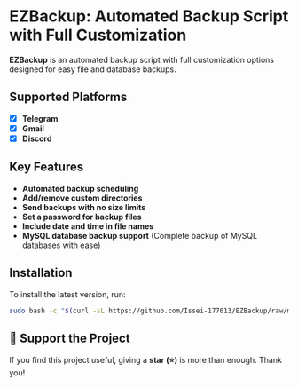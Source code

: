 # EZBackup: **Automated Backup Script with Full Customization**

**EZBackup** is an automated backup script with full customization options designed for easy file and database backups.

## Supported Platforms

- [x] **Telegram** 
- [x] **Gmail**  
- [x] **Discord**

## Key Features

- **Automated backup scheduling**  
- **Add/remove custom directories**  
- **Send backups with no size limits**  
- **Set a password for backup files**  
- **Include date and time in file names**  
- **MySQL database backup support** (Complete backup of MySQL databases with ease)

## Installation

To install the latest version, run:

```bash
sudo bash -c "$(curl -sL https://github.com/Issei-177013/EZBackup/raw/main/EZBackup.sh)"
```

## 💙 Support the Project  

If you find this project useful, giving a **star (⭐)** is more than enough. Thank you!   